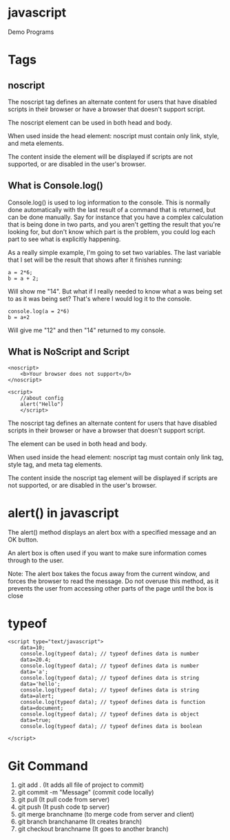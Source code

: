# javascript
Demo Programs
# Tags

## noscript

The noscript tag defines an alternate content for users that have disabled scripts in their browser or have a browser that doesn't support script.

The noscript element can be used in both head and body.

When used inside the head element: noscript must contain only link, style, and meta elements.

The content inside the <noscript> element will be displayed if scripts are not supported, or are disabled in the user's browser.

## What is Console.log()
Console.log() is used to log information to the console. This is normally done automatically with the last result of a command that is returned, but can be done manually. Say for instance that you have a complex calculation that is being done in two parts, and you aren't getting the result that you're looking for, but don't know which part is the problem, you could log each part to see what is explicitly happening.

As a really simple example, I'm going to set two variables. The last variable that I set will be the result that shows after it finishes running:

```
a = 2*6;
b = a + 2;
```

Will show me "14".
But what if I really needed to know what a was being set to as it was being set? That's where I would log it to the console.

```
console.log(a = 2*6)
b = a+2
```
Will give me "12" and then "14" returned to my console.


## What is NoScript and Script
```
<noscript>
	<b>Your browser does not support</b>
</noscript>

<script>
	//about config
	alert("Hello")
	</script>
```
The noscript tag defines an alternate content for users that have disabled scripts in their browser or have a browser that doesn't support script.

The <noscript> element can be used in both head and body.

When used inside the head element: noscript tag must contain only link tag, style tag, and meta tag elements.

The content inside the noscript tag element will be displayed if scripts are not supported, or are disabled in the user's browser.


# alert() in javascript
The alert() method displays an alert box with a specified message and an OK button.

An alert box is often used if you want to make sure information comes through to the user.

Note: The alert box takes the focus away from the current window, and forces the browser to read the message. Do not overuse this method, as it prevents the user from accessing other parts of the page until the box is close

# typeof 
```
<script type="text/javascript">
	data=10;
	console.log(typeof data); // typeof defines data is number
	data=20.4;
	console.log(typeof data); // typeof defines data is number
	data='a';
	console.log(typeof data); // typeof defines data is string
	data='hello';
	console.log(typeof data); // typeof defines data is string
	data=alert;
	console.log(typeof data); // typeof defines data is function
	data=document;
	console.log(typeof data); // typeof defines data is object
	data=true;
	console.log(typeof data); // typeof defines data is boolean

</script>
```
# Git Command
1. git add . (It adds all file of project to commit)
2. git commit -m "Message" (commit code locally)
3. git pull (It pull code from server)
4. git push (It push code tp server)
5. git merge branchname (to merge code from server and client)
6. git branch branchaname (It creates branch)
7. git checkout branchname (It goes to another branch)
